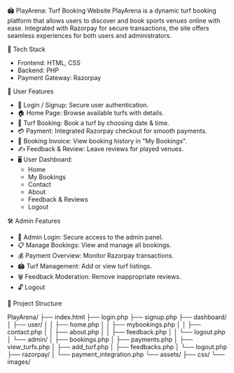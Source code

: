 🏟️ PlayArena: Turf Booking Website
PlayArena is a dynamic turf booking platform that allows users to discover and book sports venues online with ease. Integrated with Razorpay for secure transactions, the site offers seamless experiences for both users and administrators.

🧰 Tech Stack
* Frontend: HTML, CSS
* Backend: PHP
* Payment Gateway: Razorpay

👤 User Features
* 🔐 Login / Signup: Secure user authentication.
* 🏠 Home Page: Browse available turfs with details.
* 📅 Turf Booking: Book a turf by choosing date & time.
* 💳 Payment: Integrated Razorpay checkout for smooth payments.
* 🧾 Booking Invoice: View booking history in "My Bookings".
* ✍️ Feedback & Review: Leave reviews for played venues.
* 🖥️ User Dashboard:
  * Home
  * My Bookings
  * Contact
  * About
  * Feedback & Reviews
  * Logout

🛠️ Admin Features
* 🔐 Admin Login: Secure access to the admin panel.
* 📋 Manage Bookings: View and manage all bookings.
* 💰 Payment Overview: Monitor Razorpay transactions.
* 🏟️ Turf Management: Add or view turf listings.
* 🗑️ Feedback Moderation: Remove inappropriate reviews.
* 🔓 Logout

📁 Project Structure

PlayArena/
├── index.html
├── login.php
├── signup.php
├── dashboard/
│   ├── user/
│   │   ├── home.php
│   │   ├── mybookings.php
│   │   ├── contact.php
│   │   ├── about.php
│   │   ├── feedback.php
│   │   └── logout.php
│   └── admin/
│       ├── bookings.php
│       ├── payments.php
│       ├── view_turfs.php
│       ├── add_turf.php
│       ├── feedbacks.php
│       └── logout.php
├── razorpay/
│   └── payment_integration.php
└── assets/
    ├── css/
    └── images/
